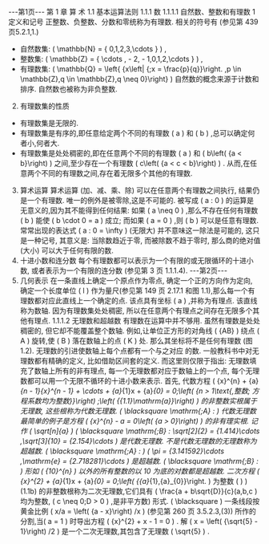 ---第1页---
第 1 章 算 术
1.1 基本运算法则
1.1.1 数
1.1.1.1 自然数、整数和有理数
1 定义和记号
正整数、负整数、分数和零统称为有理数. 相关的符号有 (参见第 439 页5.2.1,1.)
- 自然数集: \( \mathbb{N} = \{ 0,1,2,3,\cdots \} \) ,
- 整数集: \( \mathbb{Z} = \{ \cdots , - 2, - 1,0,1,2,\cdots \} \) ,
- 有理数集: \( \mathbb{Q} = \left\{  {x\left| {\;x = \frac{p}{q}}\right. ,p \in  \mathbb{Z},q \in  \mathbb{Z},q \neq  0}\right\} \)
自然数的概念来源于计数和排序. 自然数也被称为非负整数.
2. 有理数集的性质
- 有理数集是无限的.
- 有理数集是有序的,即任意给定两个不同的有理数 \( a \) 和 \( b \) ,总可以确定何者小,何者大.
- 有理数集是处处稠密的,即在任意两个不同的有理数 \( a \) 和 \( b\left( {a < b}\right) \) 之间,至少存在一个有理数 \( c\left( {a < c < b}\right) \) . 从而,在任意两个不同的有理数之间,存在着无限多个其他的有理数.
3. 算术运算
算术运算 (加、减、乘、除) 可以在任意两个有理数之间执行, 结果仍是一个有理数. 唯一的例外是被零除,这是不可能的. 被写成 \( a : 0 \) 的运算是无意义的,因为其不能得到任何结果: 如果 \( a \neq  0 \) ,那么不存在任何有理数 \( b \) 能使 \( b \cdot  0 = a \) 成立; 而如果 \( a = 0 \) ,则 \( b \) 可以是任意有理数. 常常出现的表达式 \( a : 0 = \infty \) (无限大) 并不意味这一除法是可能的, 这只是一种记号, 其意义是: 当除数趋近于零, 而被除数不趋于零时, 那么商的绝对值 (大小) 可以大于任何有限的数.
4. 十进小数和连分数
每个有理数都可以表示为一个有限的或无限循环的十进小数, 或者表示为一个有限的连分数 (参见第 3 页 1.1.1.4).
---第2页---
5. 几何表示
在一条直线上确定一个原点作为零点, 确定一个正的方向作为定向, 确定一个长度单位 \( l \) 作为量尺(参见第 149 页 2.17.1 和图 1.1),那么每一个有理数都对应此直线上一个确定的点. 该点具有坐标 \( a \) ,并称为有理点. 该直线称为数轴. 因为有理数集处处稠密, 所以在任意两个有理点之间存在无限多个其他有理点.
1.1.1.2 无理数和超越数
有理数在运算中并不够用. 虽然有理数是处处稠密的, 但它却不能覆盖整个数轴. 例如,让单位正方形的对角线 \( {AB} \) 绕点 \( A \) 旋转,使 \( B \) 落在数轴上的点 \( K \) 处.
那么其坐标将不是任何有理数 (图 1.2).
无理数的引进使数轴上每个点都有一个与之对应 的数. 一般教科书中对无理数都有精确的定义, 比如借助区间套的定义. 而这里则仅限于指出: 无理数填充了数轴上所有的非有理点, 每一个无理数都对应于数轴上的一个点, 每个无理数都可以用一个无限不循环的十进小数来表示.
首先, 代数方程
\( {x}^{n} + {a}_{n - 1}{x}^{n - 1} + \cdots  + {a}_{1}x + {a}_{0} = 0\;\left( {n > 1\text{,整数; 方程系数均为整数}}\right) \;\left( {{1.1}\mathrm{a}}\right) \)
的非整数实根属于无理数, 这些根称为代数无理数.
\( \blacksquare \mathrm{\;A} : \) 代数无理数最简单的例子是方程 \( {x}^{n} - a = 0\left( {a > 0}\right) \) 的非有理实根. 记作 \( \sqrt[n]{a} \)
\( \blacksquare \mathrm{\;B} : \sqrt[2]{2} = {1.414}\cdots ,\sqrt[3]{10} = {2.154}\cdots \) 是代数无理数.
不是代数无理数的无理数称为超越数.
\( \blacksquare \mathrm{\;A} : \) \( \pi  = {3.141592}\cdots ,\mathrm{e} = {2.718281}\cdots \) 是超越数.
\( \blacksquare \mathrm{\;B} : \) 形如 \( {10}^{n} \) 以外的所有整数的以 10 为底的对数都是超越数.
二次方程
\( {x}^{2} + {a}_{1}x + {a}_{0} = 0\;\left( {{a}_{1},{a}_{0}}\right. \) 为整数 \( ) \) (1.1b)
的非整数根称为二次无理数,它们具有 \( \frac{a + b\sqrt{D}}{c}(a,b,c \) 均为整数, \( c \neq  0;D > 0 \) ,是非平方数) 形式.
\( \blacksquare  \) 一条线段按黄金比例 \( x/a = \left( {a - x}\right) /x \) (参见第 260 页 3.5.2.3,(3)) 所作的分割,当\( a = 1 \) 时导出方程 \( {x}^{2} + x - 1 = 0 \) . 解 \( x = \left( {\sqrt{5} - 1}\right) /2 \) 是一个二次无理数,其包含了无理数 \( \sqrt{5} \) .